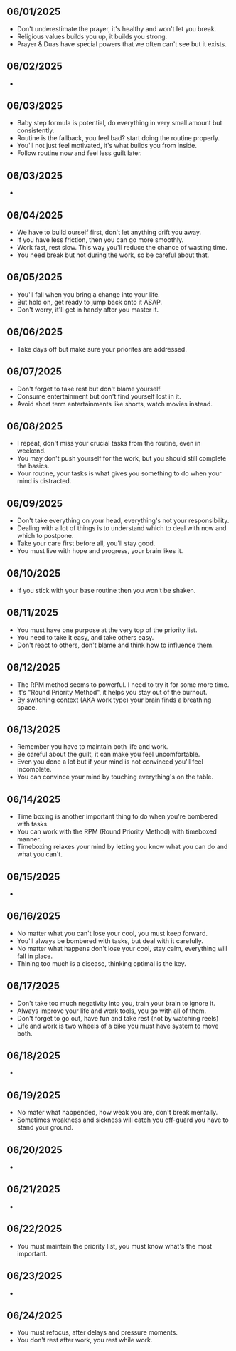 ## 06/01/2025
- Don't underestimate the prayer, it's healthy and won't let you break.
- Religious values builds you up, it builds you strong.
- Prayer & Duas have special powers that we often can't see but it exists.

## 06/02/2025
- 

## 06/03/2025
- Baby step formula is potential, do everything in very small amount but consistently.
- Routine is the fallback, you feel bad? start doing the routine properly.
- You'll not just feel motivated, it's what builds you from inside.
- Follow routine now and feel less guilt later.

## 06/03/2025
- 

## 06/04/2025
- We have to build ourself first, don't let anything drift you away.
- If you have less friction, then you can go more smoothly.
- Work fast, rest slow. This way you'll reduce the chance of wasting time.
- You need break but not during the work, so be careful about that.

## 06/05/2025
- You'll fall when you bring a change into your life.
- But hold on, get ready to jump back onto it ASAP.
- Don't worry, it'll get in handy after you master it.

## 06/06/2025
- Take days off but make sure your priorites are addressed.

## 06/07/2025
- Don't forget to take rest but don't blame yourself.
- Consume entertainment but don't find yourself lost in it.
- Avoid short term entertainments like shorts, watch movies instead.

## 06/08/2025
- I repeat, don't miss your crucial tasks from the routine, even in weekend.
- You may don't push yourself for the work, but you should still complete the basics.
- Your routine, your tasks is what gives you something to do when your mind is distracted.

## 06/09/2025
- Don't take everything on your head, everything's not your responsibility.
- Dealing with a lot of things is to understand which to deal with now and which to postpone.
- Take your care first before all, you'll stay good.
- You must live with hope and progress, your brain likes it.

## 06/10/2025
- If you stick with your base routine then you won't be shaken.

## 06/11/2025
- You must have one purpose at the very top of the priority list.
- You need to take it easy, and take others easy.
- Don't react to others, don't blame and think how to influence them.

## 06/12/2025
- The RPM method seems to powerful. I need to try it for some more time.
- It's "Round Priority Method", it helps you stay out of the burnout.
- By switching context (AKA work type) your brain finds a breathing space.

## 06/13/2025
- Remember you have to maintain both life and work.
- Be careful about the guilt, it can make you feel uncomfortable.
- Even you done a lot but if your mind is not convinced you'll feel incomplete.
- You can convince your mind by touching everything's on the table.

## 06/14/2025
- Time boxing is another important thing to do when you're bombered with tasks.
- You can work with the RPM (Round Priority Method) with timeboxed manner.
- Timeboxing relaxes your mind by letting you know what you can do and what you can't.

## 06/15/2025
-

## 06/16/2025
- No matter what you can't lose your cool, you must keep forward.
- You'll always be bombered with tasks, but deal with it carefully.
- No matter what happens don't lose your cool, stay calm, everything will fall in place.
- Thining too much is a disease, thinking optimal is the key.

## 06/17/2025
- Don't take too much negativity into you, train your brain to ignore it.
- Always improve your life and work tools, you go with all of them.
- Don't forget to go out, have fun and take rest (not by watching reels)
- Life and work is two wheels of a bike you must have system to move both.

## 06/18/2025
- 

## 06/19/2025
- No mater what happended, how weak you are, don't break mentally.
- Sometimes weakness and sickness will catch you off-guard you have to stand your ground.

## 06/20/2025
- 

## 06/21/2025
- 

## 06/22/2025
- You must maintain the priority list, you must know what's the most important.

## 06/23/2025
- 

## 06/24/2025
- You must refocus, after delays and pressure moments.
- You don't rest after work, you rest while work.